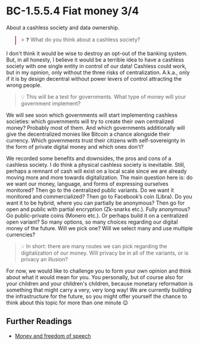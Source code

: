 # BC-1.5.5.4 Fiat money 3/4

About a cashless society and data ownership. 

<blockquote style="border-color: #ff0bac"> > ❓ What do you think about a cashless society? </blockquote> 

I don't think it would be wise to destroy an opt-out of the banking system. But, in all honesty, I believe it would be a terrible idea to have a cashless society with one single entity in control of our data! Cashless could work, but in my opinion, only without the three risks of centralization. A.k.a., only if it is by design decentral without power levers of control attracting the wrong people. 

> 💡 This will be a test for governments. What type of money will your government implement? 

We will see soon which governments will start implementing cashless societies: which governments will try to create their own centralized money? Probably most of them. And which governments additionally will give the decentralized monies like Bitcoin a chance alongside their currency. Which governments trust their citizens with self-sovereignty in the form of private digital money and which ones don't?


We recorded some benefits and downsides, the pros and cons of a cashless society. I do think a physical cashless society is inevitable. Still, perhaps a remnant of cash will exist on a local scale since we are already moving more and more towards digitalization. The main question here is: do we want our money, language, and forms of expressing ourselves monitored? Then go to the centralized public variants. Do we want it monitored and commercialized? Then go to Facebook’s coin (Libra). Do you want it to be hybrid, where you can partially be anonymous? Then go for open and public with partial encryption (Zk-snarks etc.). Fully anonymous? Go public-private coins (Monero etc.). Or perhaps build it on a centralized open variant? So many options, so many choices regarding our digital money of the future. Will we pick one? Will we select many and use multiple currencies? 

> 💡 In short: there are many routes we can pick regarding the digitalization of our money. Will privacy be in all of the variants, or is privacy an illusion? 

For now, we would like to challenge you to form your own opinion and think about what it would mean for you. You personally, but of course also for your children and your children's children, because monetary reformation is something that might carry a very, very long way! We are currently building the infrastructure for the future, so you might offer yourself the chance to think about this topic for more than one minute 😉


## Further Readings
* [Money and freedom of speech](https://twitter.com/AriDavidPaul/status/1095687626059857923)


